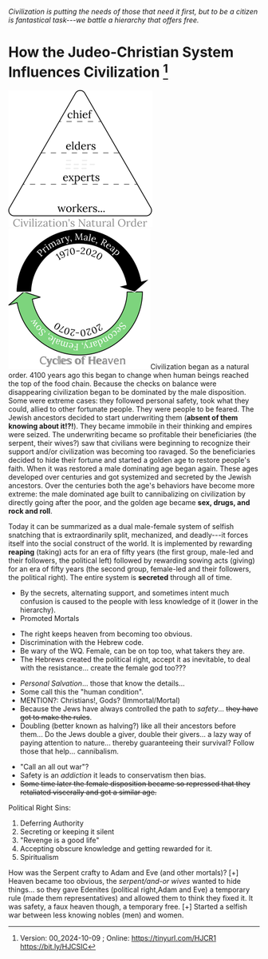 [^Information]: Version: 00_2024-10-09 ; Online: <https://tinyurl.com/HJCR1> <https://bit.ly/HJCSIC>

*Civilization is putting the needs of those that need it first, but to be a citizen is fantastical task---we battle a hierarchy that offers free.*

# How the Judeo-Christian System Influences Civilization [^Information]

![](images/05_ages-of-civilization_eden.svg)![](images/10_cycles-of-heaven.svg)Civilization began as a natural order. 4100 years ago this began to change when human beings reached the top of the food chain. Because the checks on balance were disappearing civilization began to be dominated by the male disposition. Some were extreme cases: they followed personal safety, took what they could, allied to other fortunate people. They were people to be feared. The Jewish ancestors decided to start underwriting them (**absent of them knowing about it!?!**). They became immobile in their thinking and empires were seized. The underwriting became so profitable their beneficiaries (the serpent, their wives?) saw that civilians were beginning to recognize their support and/or civilization was becoming too ravaged. So the beneficiaries decided to hide their fortune and started a golden age to restore people's faith. When it was restored a male dominating age began again. These ages developed over centuries and got systemized and secreted by the Jewish ancestors. Over the centuries both the age's behaviors have become more extreme: the male dominated age built to cannibalizing on civilization by directly going after the poor, and the golden age became **sex, drugs, and rock and roll**.

Today it can be summarized as a dual male-female system of selfish snatching that is extraordinarily split, mechanized, and deadly---it forces itself into the social construct of the world. It is implemented by rewarding **reaping** (taking) acts for an era of fifty years (the first group, male-led and their followers, the political left) followed by rewarding sowing acts (giving) for an era of fifty years (the second group, female-led and their followers, the political right). The entire system is **secreted** through all of time.

* By the secrets, alternating support, and sometimes intent much confusion is caused to the people with less knowledge of it (lower in the hierarchy).
* Promoted Mortals
+ The right keeps heaven from becoming too obvious.
+ Discrimination with the Hebrew code.
+ Be wary of the WQ. Female, can be on top too, what takers they are.
+ The Hebrews created the political right, accept it as inevitable, to deal with the resistance... create the female god too???
* *Personal Salvation*... those that know the details...
* Some call this the "human condition".
* MENTION?: Christians!, Gods? (Immortal/Mortal)
* Because the Jews have always controlled the path to *safety*... ~~they have got to make the rules~~.
* Doubling (better known as halving?) like all their ancestors before them... Do the Jews double a giver, double their givers... a lazy way of paying attention to nature... thereby guaranteeing their survival? Follow those that help... cannibalism.
<!-- * The first group's success becomes so addictive that they eventually begin cannibalizing on civilization. It has built to the Jews making mis-fortunate people. -->
* "Call an all out war"?
* Safety is an *addiction* it leads to conservatism then bias.
* ~~Some time later the female disposition became so repressed that they retaliated viscerally and got a similar age.~~

Political Right Sins:
1) Deferring Authority
2) Secreting or keeping it silent
3) "Revenge is a good life"
4) Accepting obscure knowledge and getting rewarded for it.
5) Spiritualism

How was the Serpent crafty to Adam and Eve (and other mortals)?
[+] Heaven became too obvious, the *serpent/and-or wives* wanted to hide things... so they gave Edenites (political right,Adam and Eve) a temporary rule (made them representatives) and allowed them to think they fixed it. It was safety, a faux heaven though, a temporary free.
[+] Started a selfish war between less knowing nobles (men) and women.